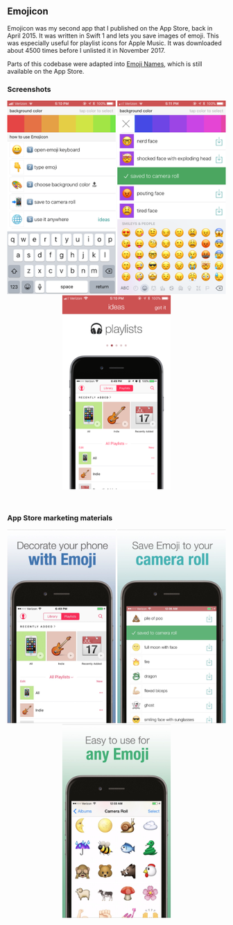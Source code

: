 ## Emojicon

Emojicon was my second app that I published on the App Store, back in April 2015. It was written in Swift 1 and lets you save images of emoji. This was especially useful for playlist icons for Apple Music. It was downloaded about 4500 times before I unlisted it in November 2017. 

Parts of this codebase were adapted into [Emoji Names](http://github.com/calda/Emoji-Names), which is still available on the App Store.

### Screenshots

<p align="center">
    <img src="images/1.PNG" width=250px> <img src="images/2.PNG" width=250px> <img src="images/3.PNG" width=250px>
</p>

<br>

### App Store marketing materials

<p align="center">
    <img src="images/app%20store%201.png" width=250px> <img src="images/app%20store%202.png" width=250px> <img src="images/app%20store%203.png" width=250px>
</p>



